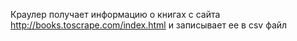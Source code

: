Краулер получает информацию о книгах с сайта http://books.toscrape.com/index.html и записывает ее в csv файл
